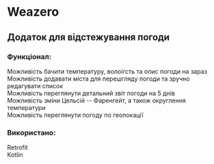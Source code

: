 # Weazero

## Додаток для відстежування погоди

### Функціонал:
Можливість бачити температуру, волоігсть та опис погоди на зараз <br>
Можливість додавати міста для перешгляду погоди та зручно редагувати список <br>
Можливість переглянути детальний звіт погоди на 5 днів <br>
Можливість зміни Цельсій -- Фаренгейт, а також округлення температури <br>
Можливість переглянути погоду по геолокації <br>


### Використано:
Retrofit <br>
Kotlin <br>


